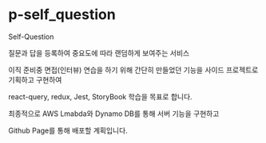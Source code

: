 # p-self_question
Self-Question

질문과 답을 등록하여 중요도에 따라 랜덤하게 보여주는 서비스

이직 준비중 면접(인터뷰) 연습을 하기 위해 간단히 만들었던 기능을 사이드 프로젝트로 기획하고 구현하여

react-query, redux, Jest, StoryBook 학습을 목표로 합니다. 

최종적으로 AWS Lmabda와 Dynamo DB를 통해 서버 기능을 구현하고 

Github Page를 통해 배포할 계획입니다.
